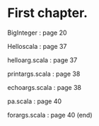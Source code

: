 # First chapter.

BigInteger : page 20

Helloscala : page 37

helloarg.scala  : page 37

printargs.scala : page 38

echoargs.scala : page 38

pa.scala : page 40

forargs.scala : page 40 (end)

